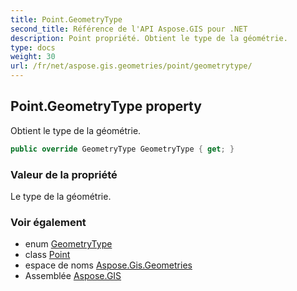 ```yaml
---
title: Point.GeometryType
second_title: Référence de l'API Aspose.GIS pour .NET
description: Point propriété. Obtient le type de la géométrie.
type: docs
weight: 30
url: /fr/net/aspose.gis.geometries/point/geometrytype/
---
```

## Point.GeometryType property

Obtient le type de la géométrie.

```csharp
public override GeometryType GeometryType { get; }
```

### Valeur de la propriété

Le type de la géométrie.

### Voir également

* enum [GeometryType](../../geometrytype/)
* class [Point](../)
* espace de noms [Aspose.Gis.Geometries](../../point/)
* Assemblée [Aspose.GIS](../../../)


